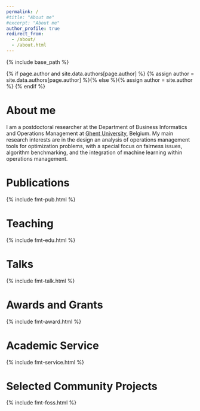 ```yaml
---
permalink: /
#title: "About me"
#excerpt: "About me"
author_profile: true
redirect_from: 
  - /about/
  - /about.html
---
```

{% include base_path %}

{% if page.author and site.data.authors[page.author] %}
  {% assign author = site.data.authors[page.author] %}{% else %}{% assign author = site.author %}
{% endif %}

# About me

I am a postdoctoral researcher at the Department of Business Informatics and Operations Management at [Ghent University](https://www.ugent.be/en), Belgium.
My main research interests are in the design an analysis of operations management tools for optimization problems, with a special focus on fairness issues, algorithm benchmarking, and the integration of machine learning within operations management.

<a name="pubs"></a>
# Publications

{% include fmt-pub.html %}

<a name="teaching"></a>
# Teaching

{% include fmt-edu.html %}

<a name="talks"></a>
# Talks

{% include fmt-talk.html %}

<a name="awards"></a>
# Awards and Grants

{% include fmt-award.html %}

<a name="service"></a>
# Academic Service

{% include fmt-service.html %}

<a name="projects"></a>
# Selected Community Projects

{% include fmt-foss.html %}